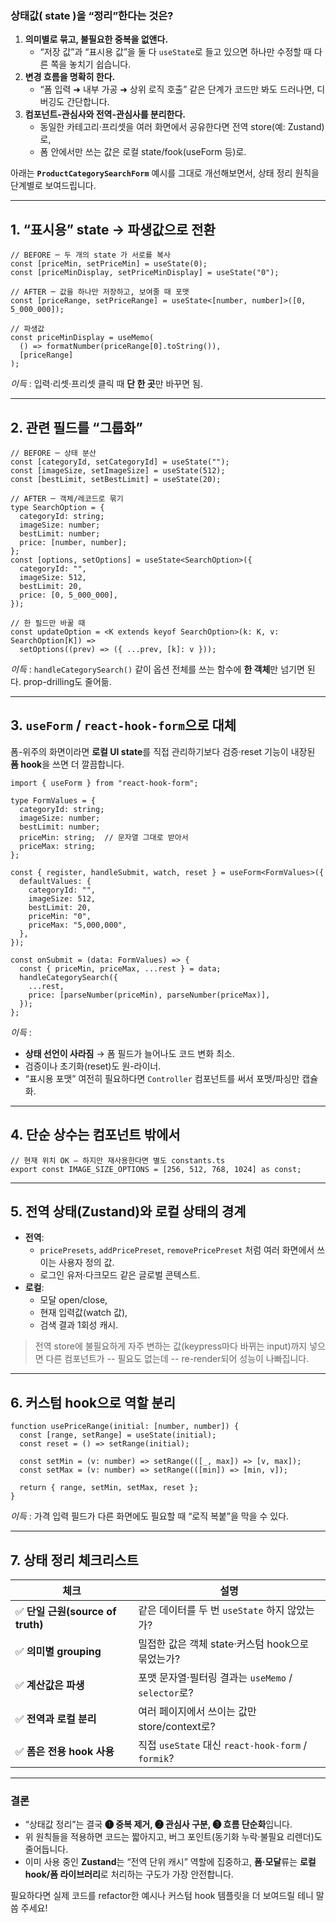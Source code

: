 ### 상태값( state )을 “정리”한다는 것은?

1. **의미별로 묶고, 불필요한 중복을 없앤다.**
    - “저장 값”과 “표시용 값”을 둘 다 `useState`로 들고 있으면 하나만 수정할 때 다른 쪽을 놓치기 쉽습니다.
2. **변경 흐름을 명확히 한다.**
    - “폼 입력 ➜ 내부 가공 ➜ 상위 로직 호출” 같은 단계가 코드만 봐도 드러나면, 디버깅도 간단합니다.
3. **컴포넌트-관심사와 전역-관심사를 분리한다.**
    - 동일한 카테고리·프리셋을 여러 화면에서 공유한다면 전역 store(예: Zustand)로,
    - 폼 안에서만 쓰는 값은 로컬 state/fook(useForm 등)로.

아래는 **`ProductCategorySearchForm`** 예시를 그대로 개선해보면서, 상태 정리 원칙을 단계별로 보여드립니다.

---

## 1. “표시용” state → 파생값으로 전환

```tsx
// BEFORE ─ 두 개의 state 가 서로를 복사
const [priceMin, setPriceMin] = useState(0);
const [priceMinDisplay, setPriceMinDisplay] = useState("0");

// AFTER ─ 값을 하나만 저장하고, 보여줄 때 포맷
const [priceRange, setPriceRange] = useState<[number, number]>([0, 5_000_000]);

// 파생값
const priceMinDisplay = useMemo(
  () => formatNumber(priceRange[0].toString()),
  [priceRange]
);

```

*이득* : 입력·리셋·프리셋 클릭 때 **단 한 곳**만 바꾸면 됨.

---

## 2. 관련 필드를 “그룹화”

```tsx
// BEFORE ─ 상태 분산
const [categoryId, setCategoryId] = useState("");
const [imageSize, setImageSize] = useState(512);
const [bestLimit, setBestLimit] = useState(20);

// AFTER ─ 객체/레코드로 묶기
type SearchOption = {
  categoryId: string;
  imageSize: number;
  bestLimit: number;
  price: [number, number];
};
const [options, setOptions] = useState<SearchOption>({
  categoryId: "",
  imageSize: 512,
  bestLimit: 20,
  price: [0, 5_000_000],
});

// 한 필드만 바꿀 때
const updateOption = <K extends keyof SearchOption>(k: K, v: SearchOption[K]) =>
  setOptions((prev) => ({ ...prev, [k]: v }));

```

*이득* : `handleCategorySearch()` 같이 옵션 전체를 쓰는 함수에 **한 객체**만 넘기면 된다. prop-drilling도 줄어듦.

---

## 3. `useForm` / `react-hook-form`으로 대체

폼-위주의 화면이라면 **로컬 UI state**를 직접 관리하기보다 검증·reset 기능이 내장된 **폼 hook**을 쓰면 더 깔끔합니다.

```tsx
import { useForm } from "react-hook-form";

type FormValues = {
  categoryId: string;
  imageSize: number;
  bestLimit: number;
  priceMin: string;  // 문자열 그대로 받아서
  priceMax: string;
};

const { register, handleSubmit, watch, reset } = useForm<FormValues>({
  defaultValues: {
    categoryId: "",
    imageSize: 512,
    bestLimit: 20,
    priceMin: "0",
    priceMax: "5,000,000",
  },
});

const onSubmit = (data: FormValues) => {
  const { priceMin, priceMax, ...rest } = data;
  handleCategorySearch({
    ...rest,
    price: [parseNumber(priceMin), parseNumber(priceMax)],
  });
};

```

*이득* :

- **상태 선언이 사라짐** → 폼 필드가 늘어나도 코드 변화 최소.
- 검증이나 초기화(reset)도 원-라이너.
- “표시용 포맷” 여전히 필요하다면 `Controller` 컴포넌트를 써서 포맷/파싱만 캡슐화.

---

## 4. 단순 상수는 컴포넌트 밖에서

```tsx
// 현재 위치 OK – 하지만 재사용한다면 별도 constants.ts
export const IMAGE_SIZE_OPTIONS = [256, 512, 768, 1024] as const;

```

---

## 5. 전역 상태(Zustand)와 로컬 상태의 경계

- **전역**:
    - `pricePresets`, `addPricePreset`, `removePricePreset` 처럼 여러 화면에서 쓰이는 사용자 정의 값.
    - 로그인 유저·다크모드 같은 글로벌 콘텍스트.
- **로컬**:
    - 모달 open/close,
    - 현재 입력값(watch 값),
    - 검색 결과 1회성 캐시.

> 전역 store에 불필요하게 자주 변하는 값(keypress마다 바뀌는 input)까지 넣으면 다른 컴포넌트가 -- 필요도 없는데 -- re-render되어 성능이 나빠집니다.
> 

---

## 6. 커스텀 hook으로 역할 분리

```tsx
function usePriceRange(initial: [number, number]) {
  const [range, setRange] = useState(initial);
  const reset = () => setRange(initial);

  const setMin = (v: number) => setRange(([_, max]) => [v, max]);
  const setMax = (v: number) => setRange(([min]) => [min, v]);

  return { range, setMin, setMax, reset };
}

```

*이득* : 가격 입력 필드가 다른 화면에도 필요할 때 “로직 복붙”을 막을 수 있다.

---

## 7. 상태 정리 체크리스트

| 체크 | 설명 |
| --- | --- |
| ✅ **단일 근원(source of truth)** | 같은 데이터를 두 번 `useState` 하지 않았는가? |
| ✅ **의미별 grouping** | 밀접한 값은 객체 state·커스텀 hook으로 묶었는가? |
| ✅ **계산값은 파생** | 포맷 문자열·필터링 결과는 `useMemo` / `selector`로? |
| ✅ **전역과 로컬 분리** | 여러 페이지에서 쓰이는 값만 store/context로? |
| ✅ **폼은 전용 hook 사용** | 직접 `useState` 대신 `react-hook-form` / `formik`? |

---

### 결론

- “상태값 정리”는 결국 **❶ 중복 제거, ❷ 관심사 구분, ❸ 흐름 단순화**입니다.
- 위 원칙들을 적용하면 코드는 짧아지고, 버그 포인트(동기화 누락·불필요 리렌더)도 줄어듭니다.
- 이미 사용 중인 **Zustand**는 “전역 단위 캐시” 역할에 집중하고, **폼·모달**류는 **로컬 hook/폼 라이브러리**로 처리하는 구도가 가장 안전합니다.

필요하다면 실제 코드를 refactor한 예시나 커스텀 hook 템플릿을 더 보여드릴 테니 말씀 주세요!